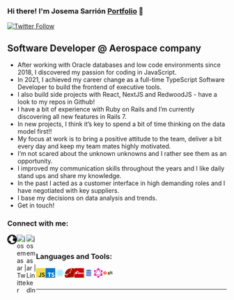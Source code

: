 ### Hi there! I'm Josema Sarrión [Portfolio][website] 👋 

[![Twitter Follow](https://img.shields.io/twitter/follow/j_sarrion?color=1DA1F2&logo=twitter&style=for-the-badge)](https://twitter.com/intent/follow?original_referer=https%3A%2F%2Fgithub.com%2Fj_sarrion&screen_name=j_sarrion)

## Software Developer @ Aerospace company

- After working with Oracle databases and low code environments since 2018, I discovered my passion for coding in JavaScript. 
- In 2021, I achieved my career change as a full-time TypeScript Software Developer to build the frontend of executive tools.
- I also build side projects with React, NextJS and RedwoodJS - have a look to my repos in Github!  
- I have a bit of experience with Ruby on Rails and I’m currently discovering all new features in Rails 7. 
- In new projects, I think it’s key to spend a bit of time thinking on the data model first!!  
- My focus at work is to bring a positive attitude to the team, deliver a bit every day and keep my team mates highly motivated. 
- I’m not scared about the unknown unknowns and I rather see them as an opportunity.
- I improved my communication skills throughout the years and I like daily stand ups and share my knowledge.
- In the past I acted as a customer interface in high demanding roles and I have negotiated with key suppliers.
- I base my decisions on data analysis and trends.
- Get in touch!

### Connect with me:

[<img align="left" alt="josemasar | Porfolio" width="22px" src="https://raw.githubusercontent.com/iconic/open-iconic/master/svg/globe.svg" />][website]
[<img align="left" alt="josemasar | Twitter" width="22px" src="https://cdn.jsdelivr.net/npm/simple-icons@v3/icons/twitter.svg" />][twitter]
[<img align="left" alt="josemasar | LinkedIn" width="22px" src="https://cdn.jsdelivr.net/npm/simple-icons@v3/icons/linkedin.svg" />][linkedin]

<br />

### Languages and Tools:

[<img align="left" alt="JavaScript" width="22px" src="https://raw.githubusercontent.com/github/explore/80688e429a7d4ef2fca1e82350fe8e3517d3494d/topics/javascript/javascript.png" />][website]
[<img align="left" alt="TypeScript" width="22px" src="https://raw.githubusercontent.com/github/explore/80688e429a7d4ef2fca1e82350fe8e3517d3494d/topics/typescript/typescript.png" />][website]
[<img align="left" alt="React" width="22px" src="https://raw.githubusercontent.com/github/explore/80688e429a7d4ef2fca1e82350fe8e3517d3494d/topics/react/react.png" />][website]
[<img align="left" alt="Ruby" width="22px" src="https://raw.githubusercontent.com/github/explore/80688e429a7d4ef2fca1e82350fe8e3517d3494d/topics/ruby/ruby.png" />][website]
[<img align="left" alt="Rails" width="22px" src="https://raw.githubusercontent.com/github/explore/80688e429a7d4ef2fca1e82350fe8e3517d3494d/topics/rails/rails.png" />][website]
[<img align="left" alt="SQL" width="22px" src="https://raw.githubusercontent.com/github/explore/80688e429a7d4ef2fca1e82350fe8e3517d3494d/topics/sql/sql.png" />][website]
[<img align="left" alt="GraphQL" width="22px" src="https://raw.githubusercontent.com/github/explore/80688e429a7d4ef2fca1e82350fe8e3517d3494d/topics/graphql/graphql.png" />][website]
[<img align="left" alt="Git" width="22px" src="https://raw.githubusercontent.com/github/explore/80688e429a7d4ef2fca1e82350fe8e3517d3494d/topics/git/git.png" />][website]


<br />
<br />

---

[website]: https://josemasar.vercel.app
[twitter]: https://twitter.com/j_sarrion
[linkedin]: https://linkedin.com/in/josemanuelsarrion
